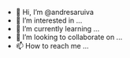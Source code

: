 - 👋 Hi, I’m @andresaruiva
- 👀 I’m interested in ...
- 🌱 I’m currently learning ...
- 💞️ I’m looking to collaborate on ...
- 📫 How to reach me ...

<!---
andresaruiva/andresaruiva is a ✨ special ✨ repository because its `README.md` (this file) appears on your GitHub profile.
You can click the Preview link to take a look at your changes.
--->
